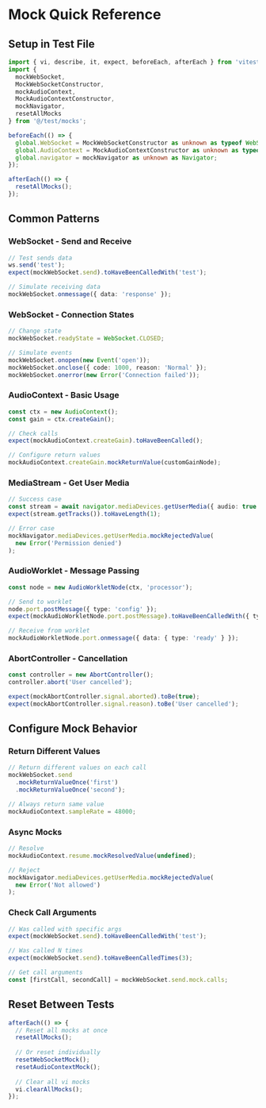 # Mock Quick Reference

## Setup in Test File

```typescript
import { vi, describe, it, expect, beforeEach, afterEach } from 'vitest';
import {
  mockWebSocket,
  MockWebSocketConstructor,
  mockAudioContext,
  MockAudioContextConstructor,
  mockNavigator,
  resetAllMocks
} from '@/test/mocks';

beforeEach(() => {
  global.WebSocket = MockWebSocketConstructor as unknown as typeof WebSocket;
  global.AudioContext = MockAudioContextConstructor as unknown as typeof AudioContext;
  global.navigator = mockNavigator as unknown as Navigator;
});

afterEach(() => {
  resetAllMocks();
});
```

## Common Patterns

### WebSocket - Send and Receive
```typescript
// Test sends data
ws.send('test');
expect(mockWebSocket.send).toHaveBeenCalledWith('test');

// Simulate receiving data
mockWebSocket.onmessage({ data: 'response' });
```

### WebSocket - Connection States
```typescript
// Change state
mockWebSocket.readyState = WebSocket.CLOSED;

// Simulate events
mockWebSocket.onopen(new Event('open'));
mockWebSocket.onclose({ code: 1000, reason: 'Normal' });
mockWebSocket.onerror(new Error('Connection failed'));
```

### AudioContext - Basic Usage
```typescript
const ctx = new AudioContext();
const gain = ctx.createGain();

// Check calls
expect(mockAudioContext.createGain).toHaveBeenCalled();

// Configure return values
mockAudioContext.createGain.mockReturnValue(customGainNode);
```

### MediaStream - Get User Media
```typescript
// Success case
const stream = await navigator.mediaDevices.getUserMedia({ audio: true });
expect(stream.getTracks()).toHaveLength(1);

// Error case
mockNavigator.mediaDevices.getUserMedia.mockRejectedValue(
  new Error('Permission denied')
);
```

### AudioWorklet - Message Passing
```typescript
const node = new AudioWorkletNode(ctx, 'processor');

// Send to worklet
node.port.postMessage({ type: 'config' });
expect(mockAudioWorkletNode.port.postMessage).toHaveBeenCalledWith({ type: 'config' });

// Receive from worklet
mockAudioWorkletNode.port.onmessage({ data: { type: 'ready' } });
```

### AbortController - Cancellation
```typescript
const controller = new AbortController();
controller.abort('User cancelled');

expect(mockAbortController.signal.aborted).toBe(true);
expect(mockAbortController.signal.reason).toBe('User cancelled');
```

## Configure Mock Behavior

### Return Different Values
```typescript
// Return different values on each call
mockWebSocket.send
  .mockReturnValueOnce('first')
  .mockReturnValueOnce('second');

// Always return same value
mockAudioContext.sampleRate = 48000;
```

### Async Mocks
```typescript
// Resolve
mockAudioContext.resume.mockResolvedValue(undefined);

// Reject
mockNavigator.mediaDevices.getUserMedia.mockRejectedValue(
  new Error('Not allowed')
);
```

### Check Call Arguments
```typescript
// Was called with specific args
expect(mockWebSocket.send).toHaveBeenCalledWith('test');

// Was called N times
expect(mockWebSocket.send).toHaveBeenCalledTimes(3);

// Get call arguments
const [firstCall, secondCall] = mockWebSocket.send.mock.calls;
```

## Reset Between Tests

```typescript
afterEach(() => {
  // Reset all mocks at once
  resetAllMocks();
  
  // Or reset individually
  resetWebSocketMock();
  resetAudioContextMock();
  
  // Clear all vi mocks
  vi.clearAllMocks();
});
```